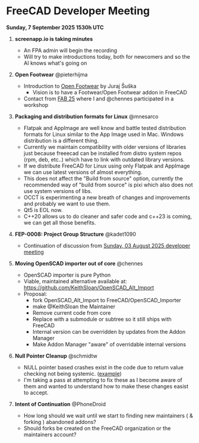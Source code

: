 # FreeCAD Developer Meeting

**Sunday, 7 September 2025 1530h UTC**

1. **screenapp.io is taking minutes**
   - An FPA admin will begin the recording
   - Will try to make introductions today, both for newcomers and so the AI knows what's going on

2. **Open Footwear** @pieterhijma
   - Introduction to [Open Footwear](https://www.openfootwear.com) by Juraj Šuška
	 - Vision is to have a Footwear/Open Footwear addon in FreeCAD
   - Contact from [FAB 25](https://fab25.fabevent.org/) where I and @chennes participated in a workshop

3. **Packaging and distribution formats for Linux** @mnesarco
   - Flatpak and AppImage are well know and battle tested distribution formats for Linux similar to the App Image used in Mac. Windows distribution is a different thing.
   - Currently we maintain compatibility with older versions of libraries just because freeecad can be
installed from distro system repos (rpm, deb, etc..) which have to link with outdated library versions.
   - If we distribute FreeCAD for Linux using only Flatpak and AppImage we can use latest versions of
almost everything.
   - This does not affect the "Build from source" option,
currently the recommended way of "build from source" is pixi which also does not use system versions of libs.
   - OCCT is experimenting a new breath of changes and improvements and probably we want to use them.
   - Qt5 is EOL now.
   - C++20 allows us to do cleaner and safer code and c++23 is coming, we can get all those benefits.

4. **FEP-0008: Project Group Structure** @kadet1090
   - Continuation of discussion from [Sunday, 03 August 2025 developer meeting](https://github.com/FreeCAD/FreeCAD-developer-meetings/blob/main/Minutes/minutes-2025-08-03.md)

5. **Moving OpenSCAD importer out of core** @chennes
   - OpenSCAD importer is pure Python
   - Viable, maintained alternative available at: https://github.com/KeithSloan/OpenSCAD_Alt_Import
   - Proposal:
       - fork OpenSCAD_Alt_Import to FreeCAD/OpenSCAD_Importer
       - make @KeithSloan the Maintainer
       - Remove current code from core
       - Replace with a submodule or subtree so it still ships with FreeCAD
       - Internal version can be overridden by updates from the Addon Manager
       - Make Addon Manager "aware" of overridable internal versions

6. **Null Pointer Cleanup** @schmidtw
   - NULL pointer based crashes exist in the code due to return value checking not being systemic. ([example](https://github.com/FreeCAD/FreeCAD/discussions/22811))
   - I'm taking a pass at attempting to fix these as I become aware of them and wanted to understand how to make these changes easist to accept.
  
7. **Intent of Continuation** @PhoneDroid
	- How long should we wait until we start to finding new maintainers ( & forking ) abandoned addons? 
    - Should forks be created on the FreeCAD organization or the maintainers account?
